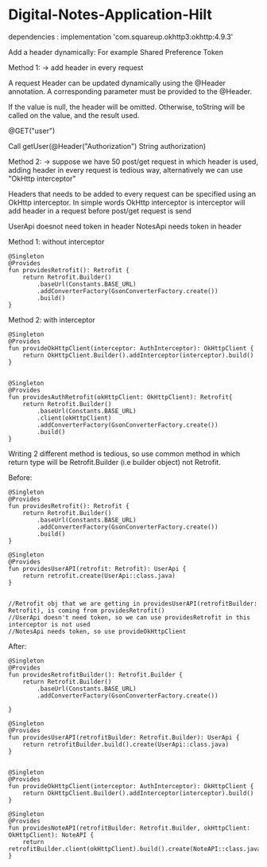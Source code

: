 # Digital-Notes-Application-Hilt


dependencies : implementation 'com.squareup.okhttp3:okhttp:4.9.3'


Add a header dynamically:
For example Shared Preference Token

Method 1:
-> add header in every request

A request Header can be updated dynamically using the @Header annotation. A corresponding parameter must be provided to the @Header. 

If the value is null, the header will be omitted. Otherwise, toString will be called on the value, and the result used.


@GET("user")
 
Call<User> getUser(@Header("Authorization") String authorization)


Method 2:
-> suppose we have 50 post/get request in which header is used,
adding header in every request is tedious way, 
alternatively we can use "OkHttp interceptor"

Headers that needs to be added to every request can be specified using an OkHttp interceptor.
In simple words OkHttp interceptor is interceptor will add header in a request before post/get request is send



UserApi doesnot need token in header
NotesApi needs token in header

Method 1: without interceptor

    @Singleton
    @Provides
    fun providesRetrofit(): Retrofit {
        return Retrofit.Builder()
            .baseUrl(Constants.BASE_URL)
            .addConverterFactory(GsonConverterFactory.create())
            .build()
    }

Method 2: with interceptor

    @Singleton
    @Provides
    fun provideOkHttpClient(interceptor: AuthInterceptor): OkHttpClient {
        return OkHttpClient.Builder().addInterceptor(interceptor).build()
    }


    @Singleton
    @Provides
    fun providesAuthRetrofit(okHttpClient: OkHttpClient): Retrofit{
        return Retrofit.Builder()
            .baseUrl(Constants.BASE_URL)
            .client(okHttpClient)
            .addConverterFactory(GsonConverterFactory.create())
            .build()
    }


Writing 2 different method is tedious, so use common method
in which return type will be Retrofit.Builder (i.e builder object)
not Retrofit.

Before:

    @Singleton
    @Provides
    fun providesRetrofit(): Retrofit {
        return Retrofit.Builder()
            .baseUrl(Constants.BASE_URL)
            .addConverterFactory(GsonConverterFactory.create())
            .build()
    }

    @Singleton
    @Provides
    fun providesUserAPI(retrofit: Retrofit): UserApi {
        return retrofit.create(UserApi::class.java)
    }


    //Retrofit obj that we are getting in providesUserAPI(retrofitBuilder: Retrofit), is coming from providesRetrofit()
    //UserApi doesn't need token, so we can use providesRetrofit in this interceptor is not used
    //NotesApi needs token, so use provideOkHttpClient

After:

    @Singleton
    @Provides
    fun providesRetrofitBuilder(): Retrofit.Builder {
        return Retrofit.Builder()
            .baseUrl(Constants.BASE_URL)
            .addConverterFactory(GsonConverterFactory.create())
            
    }

    @Singleton
    @Provides
    fun providesUserAPI(retrofitBuilder: Retrofit.Builder): UserApi {
        return retrofitBuilder.build().create(UserApi::class.java)
    }


    @Singleton
    @Provides
    fun provideOkHttpClient(interceptor: AuthInterceptor): OkHttpClient {
        return OkHttpClient.Builder().addInterceptor(interceptor).build()
    }

    @Singleton
    @Provides
    fun providesNoteAPI(retrofitBuilder: Retrofit.Builder, okHttpClient: OkHttpClient): NoteAPI {
        return retrofitBuilder.client(okHttpClient).build().create(NoteAPI::class.java)
    }





